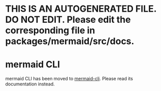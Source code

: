 # THIS IS AN AUTOGENERATED FILE. DO NOT EDIT. Please edit the corresponding file in packages/mermaid/src/docs.

# mermaid CLI

mermaid CLI has been moved to [mermaid-cli](https://github.com/mermaid-js/mermaid-cli). Please read its documentation instead.
